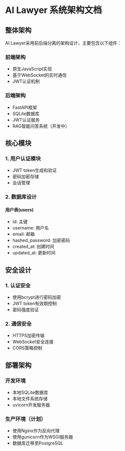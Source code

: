 # AI Lawyer 系统架构文档

## 整体架构

AI Lawyer采用前后端分离的架构设计，主要包含以下组件：

### 前端架构
- 原生JavaScript实现
- 基于WebSocket的实时通信
- JWT认证机制

### 后端架构
- FastAPI框架
- SQLite数据库
- JWT认证服务
- RAG智能问答系统（开发中）

## 核心模块

### 1. 用户认证模块
- JWT token生成和验证
- 密码加密存储
- 会话管理

### 2. 数据库设计
#### 用户表(users)
- id: 主键
- username: 用户名
- email: 邮箱
- hashed_password: 加密密码
- created_at: 创建时间
- updated_at: 更新时间

## 安全设计

### 1. 认证安全
- 使用bcrypt进行密码加密
- JWT token有效期控制
- 密码强度验证

### 2. 通信安全
- HTTPS加密传输
- WebSocket安全连接
- CORS策略控制

## 部署架构

### 开发环境
- 本地SQLite数据库
- 本地文件系统存储
- uvicorn开发服务器

### 生产环境（计划）
- 使用Nginx作为反向代理
- 使用gunicorn作为WSGI服务器
- 数据库迁移至PostgreSQL